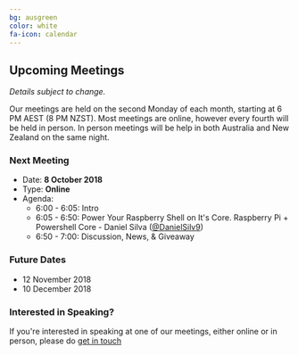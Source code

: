 ```yaml
---
bg: ausgreen
color: white
fa-icon: calendar
---
```


## Upcoming Meetings

_Details subject to change._

Our meetings are held on the second Monday of each month, starting at 6 PM AEST (8 PM NZST). Most meetings are online, however every fourth will be held in person. In person meetings will be help in both Australia and New Zealand on the same night.

### Next Meeting

* Date: **8 October 2018**
* Type: **Online**
* Agenda:
  * 6:00 - 6:05: Intro
  * 6:05 - 6:50: Power Your Raspberry Shell on It's Core. Raspberry Pi + Powershell Core - Daniel Silva ([@DanielSilv9](https://twitter.com/DanielSilv9))
  * 6:50 - 7:00: Discussion, News, & Giveaway

### Future Dates

* 12 November 2018
* 10 December 2018

### Interested in Speaking?

If you're interested in speaking at one of our meetings, either online or in person, please do [get in touch](https://anzpsug.github.io/#contact)
